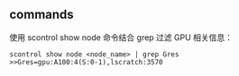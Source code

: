 ## commands
使用 scontrol show node 命令结合 grep 过滤 GPU 相关信息：  
```
scontrol show node <node_name> | grep Gres
>>Gres=gpu:A100:4(S:0-1),lscratch:3570
```
 
